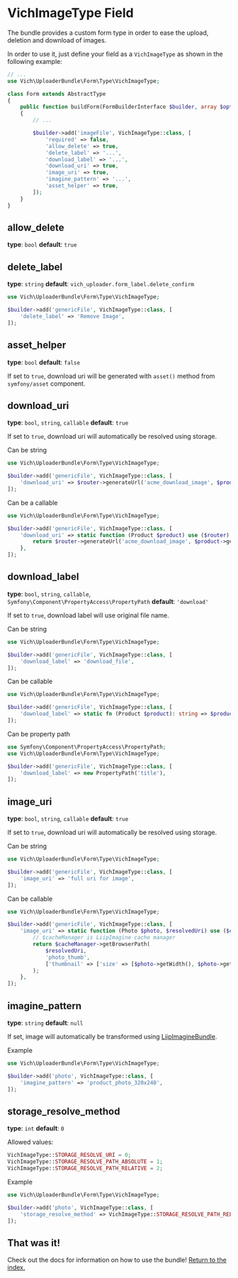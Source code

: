 # VichImageType Field

The bundle provides a custom form type in order to ease the upload, deletion and
download of images.

In order to use it, just define your field as a `VichImageType` as shown in the
following example:

```php
// ...
use Vich\UploaderBundle\Form\Type\VichImageType;

class Form extends AbstractType
{
    public function buildForm(FormBuilderInterface $builder, array $options): void
    {
        // ...

        $builder->add('imageFile', VichImageType::class, [
            'required' => false,
            'allow_delete' => true,
            'delete_label' => '...',
            'download_label' => '...',
            'download_uri' => true,
            'image_uri' => true,
            'imagine_pattern' => '...',
            'asset_helper' => true,
        ]);
    }
}
```

## allow_delete

**type**: `bool` **default**: `true`

## delete_label

**type**: `string` **default**: `vich_uploader.form_label.delete_confirm`

```php
use Vich\UploaderBundle\Form\Type\VichImageType;

$builder->add('genericFile', VichImageType::class, [
    'delete_label' => 'Remove Image',
]);
```

## asset_helper

**type**: `bool` **default**: `false`

If set to `true`, download uri will be generated with `asset()` method from `symfony/asset` component.

## download_uri

**type**: `bool`, `string`, `callable` **default**: `true`

If set to `true`, download uri will automatically be resolved using storage.

Can be string

```php
use Vich\UploaderBundle\Form\Type\VichImageType;

$builder->add('genericFile', VichImageType::class, [
    'download_uri' => $router->generateUrl('acme_download_image', $product->getId()),
]);
```

Can be a callable

```php
use Vich\UploaderBundle\Form\Type\VichImageType;

$builder->add('genericFile', VichImageType::class, [
    'download_uri' => static function (Product $product) use ($router) {
        return $router->generateUrl('acme_download_image', $product->getId());
    },
]);
```

## download_label

**type**: `bool`, `string`, `callable`, `Symfony\Component\PropertyAccess\PropertyPath` **default**: `'download'`

If set to `true`, download label will use original file name.

Can be string

```php
use Vich\UploaderBundle\Form\Type\VichImageType;

$builder->add('genericFile', VichImageType::class, [
    'download_label' => 'download_file',
]);
```

Can be callable

```php
use Vich\UploaderBundle\Form\Type\VichImageType;

$builder->add('genericFile', VichImageType::class, [
    'download_label' => static fn (Product $product): string => $product->getTitle(),
]);
```

Can be property path

```php
use Symfony\Component\PropertyAccess\PropertyPath;
use Vich\UploaderBundle\Form\Type\VichImageType;

$builder->add('genericFile', VichImageType::class, [
    'download_label' => new PropertyPath('title'),
]);
```

## image_uri

**type**: `bool`, `string`, `callable` **default**: `true`

If set to `true`, download uri will automatically be resolved using storage.

Can be string

```php
use Vich\UploaderBundle\Form\Type\VichImageType;

$builder->add('genericFile', VichImageType::class, [
    'image_uri' => 'full uri for image',
]);

```

Can be callable

```php
use Vich\UploaderBundle\Form\Type\VichImageType;

$builder->add('genericFile', VichImageType::class, [
    'image_uri' => static function (Photo $photo, $resolvedUri) use ($cacheManager) {
        // $cacheManager is LiipImagine cache manager
        return $cacheManager->getBrowserPath(
            $resolvedUri,
            'photo_thumb',
            ['thumbnail' => ['size' => [$photo->getWidth(), $photo->getHeigth()]]]
        );
    },
]);
```

## imagine_pattern

**type**: `string` **default**: `null`

If set, image will automatically be transformed using [LiipImagineBundle](https://github.com/liip/LiipImagineBundle/).

Example

```php
use Vich\UploaderBundle\Form\Type\VichImageType;

$builder->add('photo', VichImageType::class, [
    'imagine_pattern' => 'product_photo_320x240',
]);
```

## storage_resolve_method

**type**: `int` **default**: `0`

Allowed values:

```php
VichImageType::STORAGE_RESOLVE_URI = 0;
VichImageType::STORAGE_RESOLVE_PATH_ABSOLUTE = 1;
VichImageType::STORAGE_RESOLVE_PATH_RELATIVE = 2;
```

Example

```php
use Vich\UploaderBundle\Form\Type\VichImageType;

$builder->add('photo', VichImageType::class, [
    'storage_resolve_method' => VichImageType::STORAGE_RESOLVE_PATH_RELATIVE,
]);
```

## That was it!

Check out the docs for information on how to use the bundle! [Return to the
index.](../index.md)
